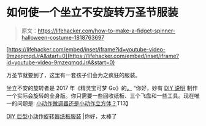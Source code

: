 # 如何使一个坐立不安旋转万圣节服装

> 原文：<https://lifehacker.com/how-to-make-a-fidget-spinner-halloween-costume-1818763697>

 [https://lifehacker.com/embed/inset/iframe?id=youtube-video-9mzeqmqdJrA&start=0](https://lifehacker.com/embed/inset/iframe?id=youtube-video-9mzeqmqdJrA&start=0) 

万圣节就要到了，这里有一套孩子们会为之疯狂的服装。

坐立不安的旋转者是 2017 年《精灵宝可梦 Go》的[*。*](https://www.usatoday.com/story/news/nation-now/2017/09/21/fidget-spinners-fizzle-out/690739001/) “你好，妙有 [DIY 说明](https://www.hellowonderful.co/post/DIY-GIANT-FIDGET-SPINNER-CARDBOARD-COSTUME) 制作一个实际会旋转的全身版。你只需要一些回收纸板、三个飞盘和一些工具。现在唯一的问题是: [小动作微调器还是小动作立方体？](https://lifehacker.com/sunday-showdown-fidget-spinner-vs-fidget-cube-1797348848)T13】



[DIY 巨型小动作旋转器纸板服装](https://www.hellowonderful.co/post/DIY-GIANT-FIDGET-SPINNER-CARDBOARD-COSTUME) |你好，太棒了